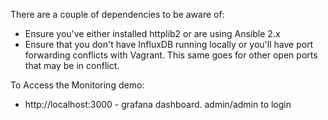 There are a couple of dependencies to be aware of:

* Ensure you've either installed httplib2 or are using Ansible 2.x
* Ensure that you don't have InfluxDB running locally or you'll have port forwarding conflicts with Vagrant. This same goes for other open ports that may be in conflict.
 

To Access the Monitoring demo:
* http://localhost:3000 - grafana dashboard. admin/admin to login
